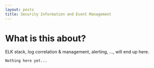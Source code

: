 ```yaml
---
layout: posts
title: Security Information and Event Management
---
```


# What is this about?
ELK stack, log correlation & management, alerting, ..., will end up here.


```
Nothing here yet...
```